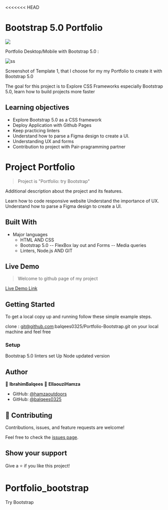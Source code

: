 <<<<<<< HEAD
# Bootstrap 5.0 Portfolio
![](https://img.shields.io/badge/Microverse-blueviolet)

Portfolio Desktop/Mobile with Bootstrap 5.0 : 

![ss](https://user-images.githubusercontent.com/80895497/126572625-89ff0252-7f8d-4124-9329-103b7caf6a48.png)

Screenshot of Template 1, that I choose for my my Portfolio to create it with Bootstrap 5.0 


The goal for this project is to Explore CSS Frameworks especially Bootstrap 5.0, learn how to build projects more faster 

## Learning objectives
- Explore Bootstrap 5.0 as a CSS framework
- Deploy Application with Github Pages
- Keep practicing linters
- Understand how to parse a Figma design to create a UI.
- Understanding UX and forms
- Contribution to project with Pair-pragramming partner


# Project Portfolio

> Project is "Portfolio: try  Bootstrap"

Additional description about the project and its features.

Learn how to code responsive website
Understand the importance of UX.
Understand how to parse a Figma design to create a UI.

## Built With

- Major languages
  - HTML AND CSS
  - Bootstrap 5.0
   -- FlexBox lay out and Forms
   -- Media queries
  - Linters, Node.js AND GIT

## Live Demo 

> Welcome to github page of my project

[Live Demo Link](https://hamzaoutdoors.github.io/My_Portfolio/)

## Getting Started

To get a local copy up and running follow these simple example steps.

clone : git@github.com:balqees0325/Portfolio-Bootstrap.git on your local machine and feel free

### Setup

Bootstrap 5.0
linters set Up
Node updated version

## Author

👤 **IbrahimBalqees**
👤 **EllaouziHamza**

- GitHub: [@hamzaoutdoors](https://github.com/Hamzaoutdoors)
- GitHub: [@balqees0325](https://github.com/balqees0325)


## 🤝 Contributing

Contributions, issues, and feature requests are welcome!

Feel free to check the [issues page](https://github.com/balqees0325/Portfolio-Bootstrap/issues).

## Show your support

Give a ⭐️ if you like this project!

# Portfolio_bootstrap
Try Bootstrap
